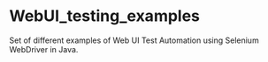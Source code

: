 # WebUI_testing_examples
Set of different examples of Web UI Test Automation using Selenium WebDriver in Java.

